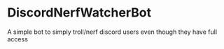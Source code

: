 # DiscordNerfWatcherBot
A simple bot to simply troll/nerf discord users even though they have full access
